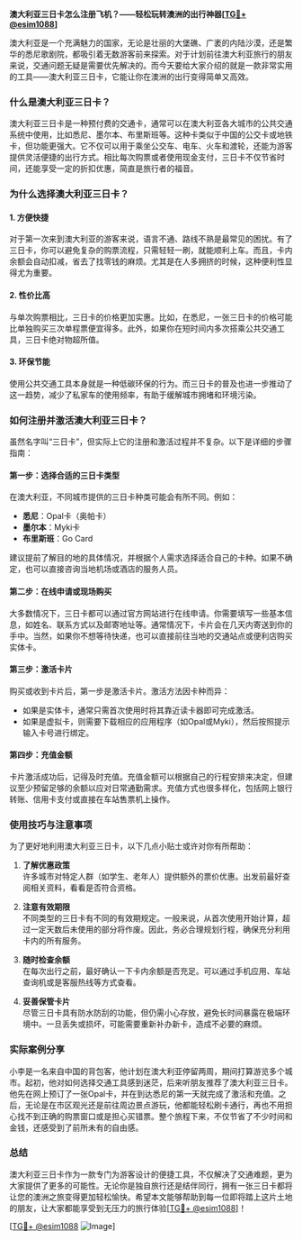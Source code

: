 **澳大利亚三日卡怎么注册飞机？——轻松玩转澳洲的出行神器[[TG💪+ @esim1088](https://t.me/s/esim1088)]**

澳大利亚是一个充满魅力的国家，无论是壮丽的大堡礁、广袤的内陆沙漠，还是繁华的悉尼歌剧院，都吸引着无数游客前来探索。对于计划前往澳大利亚旅行的朋友来说，交通问题无疑是需要优先解决的。而今天要给大家介绍的就是一款非常实用的工具——澳大利亚三日卡，它能让你在澳洲的出行变得简单又高效。

### 什么是澳大利亚三日卡？

澳大利亚三日卡是一种预付费的交通卡，通常可以在澳大利亚各大城市的公共交通系统中使用，比如悉尼、墨尔本、布里斯班等。这种卡类似于中国的公交卡或地铁卡，但功能更强大。它不仅可以用于乘坐公交车、电车、火车和渡轮，还能为游客提供灵活便捷的出行方式。相比每次购票或者使用现金支付，三日卡不仅节省时间，还能享受一定的折扣优惠，简直是旅行者的福音。

### 为什么选择澳大利亚三日卡？

#### 1. **方便快捷**
   对于第一次来到澳大利亚的游客来说，语言不通、路线不熟是最常见的困扰。有了三日卡，你可以避免复杂的购票流程，只需轻轻一刷，就能顺利上车。而且，卡内余额会自动扣减，省去了找零钱的麻烦。尤其是在人多拥挤的时候，这种便利性显得尤为重要。

#### 2. **性价比高**
   与单次购票相比，三日卡的价格更加实惠。比如，在悉尼，一张三日卡的价格可能比单独购买三次单程票便宜得多。此外，如果你在短时间内多次搭乘公共交通工具，三日卡绝对物超所值。

#### 3. **环保节能**
   使用公共交通工具本身就是一种低碳环保的行为。而三日卡的普及也进一步推动了这一趋势，减少了私家车的使用频率，有助于缓解城市拥堵和环境污染。

### 如何注册并激活澳大利亚三日卡？

虽然名字叫“三日卡”，但实际上它的注册和激活过程并不复杂。以下是详细的步骤指南：

#### 第一步：选择合适的三日卡类型
   在澳大利亚，不同城市提供的三日卡种类可能会有所不同。例如：
   - **悉尼**：Opal卡（奥帕卡）
   - **墨尔本**：Myki卡
   - **布里斯班**：Go Card

   建议提前了解目的地的具体情况，并根据个人需求选择适合自己的卡种。如果不确定，也可以直接咨询当地机场或酒店的服务人员。

#### 第二步：在线申请或现场购买
   大多数情况下，三日卡都可以通过官方网站进行在线申请。你需要填写一些基本信息，如姓名、联系方式以及邮寄地址等。通常情况下，卡片会在几天内寄送到你的手中。当然，如果你不想等待快递，也可以直接前往当地的交通站点或便利店购买实体卡。

#### 第三步：激活卡片
   购买或收到卡片后，第一步是激活卡片。激活方法因卡种而异：
   - 如果是实体卡，通常只需首次使用时将其靠近读卡器即可完成激活。
   - 如果是虚拟卡，则需要下载相应的应用程序（如Opal或Myki），然后按照提示输入卡号进行绑定。

#### 第四步：充值金额
   卡片激活成功后，记得及时充值。充值金额可以根据自己的行程安排来决定，但建议至少预留足够的余额以应对日常通勤需求。充值方式也很多样化，包括网上银行转账、信用卡支付或直接在车站售票机上操作。

### 使用技巧与注意事项

为了更好地利用澳大利亚三日卡，以下几点小贴士或许对你有所帮助：

1. **了解优惠政策**  
   许多城市对特定人群（如学生、老年人）提供额外的票价优惠。出发前最好查阅相关资料，看看是否符合资格。

2. **注意有效期限**  
   不同类型的三日卡有不同的有效期规定。一般来说，从首次使用开始计算，超过一定天数后未使用的部分将作废。因此，务必合理规划行程，确保充分利用卡内的所有服务。

3. **随时检查余额**  
   在每次出行之前，最好确认一下卡内余额是否充足。可以通过手机应用、车站查询机或是客服热线等方式查看。

4. **妥善保管卡片**  
   尽管三日卡具有防水防刮的功能，但仍需小心存放，避免长时间暴露在极端环境中。一旦丢失或损坏，可能需要重新补办新卡，造成不必要的麻烦。

### 实际案例分享

小李是一名来自中国的背包客，他计划在澳大利亚停留两周，期间打算游览多个城市。起初，他对如何选择交通工具感到迷茫，后来听朋友推荐了澳大利亚三日卡。他先在网上预订了一张Opal卡，并在到达悉尼的第一天就完成了激活和充值。之后，无论是在市区观光还是前往周边景点游玩，他都能轻松刷卡通行，再也不用担心找不到正确的购票窗口或是担心买错票。整个旅程下来，不仅节省了不少时间和金钱，还感受到了前所未有的自由感。

### 总结

澳大利亚三日卡作为一款专门为游客设计的便捷工具，不仅解决了交通难题，更为大家提供了更多的可能性。无论你是独自旅行还是结伴同行，拥有一张三日卡都将让您的澳洲之旅变得更加轻松愉快。希望本文能够帮助到每一位即将踏上这片土地的朋友，让大家都能享受到无压力的旅行体验[[TG💪+ @esim1088](https://t.me/s/esim1088)]！

[[TG💪+ @esim1088](https://t.me/s/esim1088) ![Image](https://i.postimg.cc/4NQfJmqS/Snipaste-2025-05-13-00-14-12.png)]